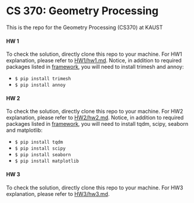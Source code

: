 # CS 370: Geometry Processing

This is the repo for the Geometry Processing (CS370) at KAUST

#### HW 1
To check the solution, directly clone this repo to your machine. For HW1 explanation, please refer to [HW1/hw1.md](https://github.com/shuchang/CS370/blob/master/HW1/hw1.md). Notice, in addition to required packages listed in [framework](https://github.com/shuchang/CS370/blob/master/framework/README.md), you will need to install trimesh and annoy:

 * `$ pip install trimesh`
 * `$ pip install annoy`

#### HW 2
To check the solution, directly clone this repo to your machine. For HW2 explanation, please refer to [HW2/hw2.md](https://github.com/shuchang/CS370/blob/master/HW2/hw2.md). Notice, in addition to required packages listed in [framework](https://github.com/shuchang/CS370/blob/master/framework/README.md), you will need to install tqdm, scipy, seaborn and matplotlib:

 * `$ pip install tqdm`
 * `$ pip install scipy`
 * `$ pip install seaborn`
 * `$ pip install matplotlib`

#### HW 3
To check the solution, directly clone this repo to your machine. For HW3 explanation, please refer to [HW3/hw3.md](https://github.com/shuchang/CS370/blob/master/HW2/hw2.md).